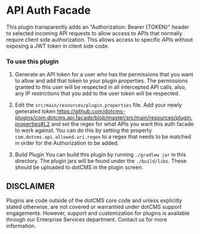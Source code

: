 # API Auth Facade

This plugin transparently adds an "Authorization: Bearer {TOKEN}" header to selected incoming API requests to allow access to APIs that normally require client side authorization.  This allows access to specific APIs without exposing a JWT token in client side code.  

### To use this plugin
1. Generate an API token for a user who has the permissions that you want to allow and add that token to your plugin.properties. The permissions granted to this user will be respected in all intercepted API calls, also, any IP restrictions that you add to the user token will be respected.

2. Edit the `src/main/resources/plugin.properties` file. Add your newly generated token 
https://github.com/dotcms-plugins/com.dotcms.api.facade/blob/master/src/main/resources/plugin.properties#L2
 and set the regex for what APIs you want this auth facade to work against. You can do this by setting the property `com.dotcms.api.allowed.uri.regex` to a regex that needs to be matched in order for the Authorization to be added.

3. Build Plugin
You can build this plugin by running `./gradlew jar` in this directory.  The plugin jars will be found under the `./build/libs`.  These should be uploaded to dotCMS in the plugin screen.

## DISCLAIMER
Plugins are code outside of the dotCMS core code and unless explicitly stated otherwise, are not covered or warrantied  under dotCMS support engagements. However, support and customization for plugins is available through our Enterprise Services department. Contact us for more information.
